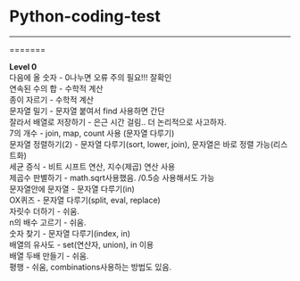 # Python-coding-test
---
=======

**Level 0**   
다음에 올 숫자 - 0나누면 오류 주의 필요!!! 잘확인  
연속된 수의 합 - 수학적 계산  
종이 자르기 - 수학적 계산  
문자열 밀기 - 문자열 붙여서 find 사용하면 간단  
잘라서 배열로 저장하기 - 은근 시간 걸림.. 더 논리적으로 사고하자.  
7의 개수 - join, map, count 사용 (문자열 다루기)  
문자열 정렬하기(2) - 문자열 다루기(sort, lower, join), 문자열은 바로 정렬 가능(리스트화)  
세균 증식 - 비트 시프트 연산, 지수(제곱) 연산 사용  
제곱수 판별하기 - math.sqrt사용했음. /0.5승 사용해서도 가능  
문자열안에 문자열 - 문자열 다루기(in)  
OX퀴즈 - 문자열 다루기(split, eval, replace)  
자릿수 더하기 - 쉬움.  
n의 배수 고르기 - 쉬움.  
숫자 찾기 - 문자열 다루기(index, in)  
배열의 유사도 - set(연산자, union), in 이용  
배열 두배 만들기 - 쉬움.  
평행 - 쉬움, combinations사용하는 방법도 있음.